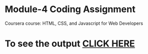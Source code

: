 

# Module-4 Coding Assignment

Coursera course: HTML, CSS, and Javascript for Web Developers

# To see the output [CLICK HERE](https://yagnamsetty-bhargava-vishnu.github.io/Coursera-HTML-CSS-and-JavaScript-for-Web-Developers/Assignments/Module-4/)
